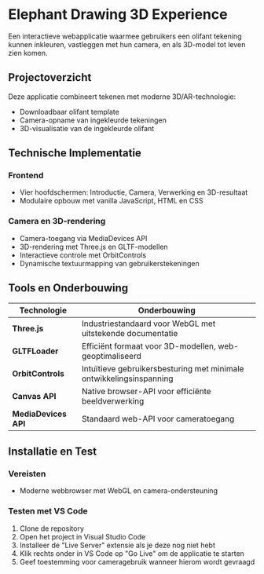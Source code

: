 # Elephant Drawing 3D Experience

Een interactieve webapplicatie waarmee gebruikers een olifant tekening kunnen inkleuren, vastleggen met hun camera, en als 3D-model tot leven zien komen.

## Projectoverzicht

Deze applicatie combineert tekenen met moderne 3D/AR-technologie:

- Downloadbaar olifant template
- Camera-opname van ingekleurde tekeningen
- 3D-visualisatie van de ingekleurde olifant

## Technische Implementatie

### Frontend
- Vier hoofdschermen: Introductie, Camera, Verwerking en 3D-resultaat
- Modulaire opbouw met vanilla JavaScript, HTML en CSS

### Camera en 3D-rendering
- Camera-toegang via MediaDevices API
- 3D-rendering met Three.js en GLTF-modellen
- Interactieve controle met OrbitControls
- Dynamische textuurmapping van gebruikerstekeningen

## Tools en Onderbouwing

| Technologie | Onderbouwing |
|------------|---------------|
| **Three.js** | Industriestandaard voor WebGL met uitstekende documentatie |
| **GLTFLoader** | Efficiënt formaat voor 3D-modellen, web-geoptimaliseerd |
| **OrbitControls** | Intuïtieve gebruikersbesturing met minimale ontwikkelingsinspanning |
| **Canvas API** | Native browser-API voor efficiënte beeldverwerking |
| **MediaDevices API** | Standaard web-API voor cameratoegang |

## Installatie en Test

### Vereisten
- Moderne webbrowser met WebGL en camera-ondersteuning

### Testen met VS Code
1. Clone de repository
2. Open het project in Visual Studio Code
3. Installeer de "Live Server" extensie als je deze nog niet hebt
4. Klik rechts onder in VS Code op "Go Live" om de applicatie te starten
5. Geef toestemming voor cameragebruik wanneer hierom wordt gevraagd
